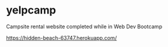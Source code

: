# yelpcamp
Campsite rental website completed while in Web Dev Bootcamp

https://hidden-beach-63747.herokuapp.com/
